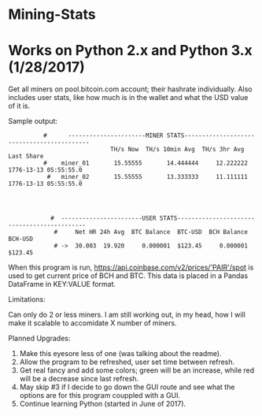 # Mining-Stats

# Works on Python 2.x and Python 3.x (1/28/2017)

Get all miners on pool.bitcoin.com account; their hashrate individually. Also includes user stats, like how much is in the wallet and what the USD value of it is.


Sample output:

              #      ----------------------MINER STATS-------------------------------------------
                                 TH/s Now  TH/s 10min Avg  TH/s 3hr Avg             Last Share
              #    miner_01       15.55555       14.444444     12.222222  1776-13-13 05:55:55.0
               #   miner_02       15.55555       13.333333     11.111111  1776-13-13 05:55:55.0




                #  -----------------------USER STATS--------------------------------------------
                 #     Net HR 24h Avg  BTC Balance  BTC-USD  BCH Balance  BCH-USD
                 # ->  30.003  19.920     0.000001  $123.45     0.000001  $123.45


When this program is run, https://api.coinbase.com/v2/prices/'PAIR'/spot is used to get current price of BCH and BTC. 
This data is placed in a Pandas DataFrame in KEY:VALUE format.



Limitations:

Can only do 2 or less miners. I am still working out, in my head, how I will make it scalable to accomidate X number of miners. 



Planned Upgrades:

1. Make this eyesore less of one (was talking about the readme).
2. Allow the program to be refreshed, user set time between refresh.
3. Get real fancy and add some colors; green will be an increase, while red will be a decrease since last refresh.
4. May skip #3 if I decide to go down the GUI route and see what the options are for this program couppled with a GUI.
5. Continue learning Python (started in June of 2017).
